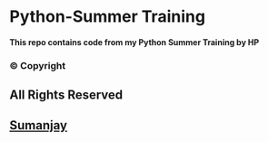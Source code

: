 # Python-Summer Training

#### This repo contains code from my Python Summer Training by HP

### © Copyright
## All Rights Reserved
 [Sumanjay](http://sumanjay.ooo)
----
